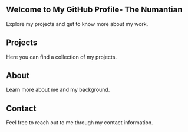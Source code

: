 <!DOCTYPE html>
<html lang="en">
    </header>
    <section class="showcase">
        <div class="container">
            <h1>Welcome to My GitHub Profile- The Numantian</h1>
            <p>Explore my projects and get to know more about my work.</p>
        </div>
    </section>
    <section class="content">
        <div class="container">
            <h2 id="projects">Projects</h2>
            <p>Here you can find a collection of my projects.</p>
            <h2 id="about">About</h2>
            <p>Learn more about me and my background.</p>
            <h2 id="contact">Contact</h2>
            <p>Feel free to reach out to me through my contact information.</p>
        </div>
    </section>
</body>
</html>
